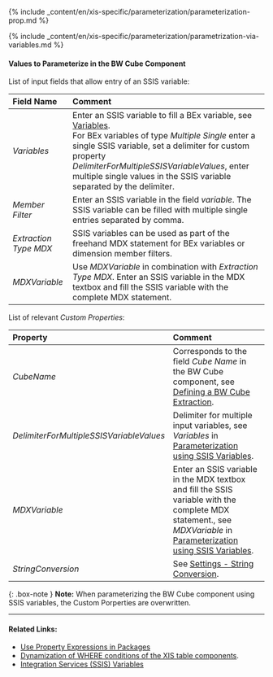 
{% include _content/en/xis-specific/parameterization/parameterization-prop.md  %}

{% include _content/en/xis-specific/parameterization/parametrization-via-variables.md  %}

#### Values to Parameterize in the BW Cube Component
List of input fields that allow entry of an SSIS variable:

|Field Name|Comment|
|:----|:----|
|*Variables*| Enter an SSIS variable to fill a BEx variable, see [Variables](./variables). <br>For BEx variables of type *Multiple Single* enter a single SSIS variable, set a delimiter for custom property *DelimiterForMultipleSSISVariableValues*, enter multiple single values in the SSIS variable separated by the delimiter. |
|*Member Filter*        |Enter an SSIS variable in the field *variable*. The SSIS variable can be filled with multiple single entries separated by comma.|
|*Extraction Type MDX* |SSIS variables can be used as part of the freehand MDX statement for BEx variables or dimension member filters. |
|*MDXVariable*        |Use *MDXVariable* in combination with *Extraction Type MDX*. Enter an SSIS variable in the MDX textbox and fill the SSIS variable with the complete MDX statement.|

List of relevant *Custom Properties*:

|Property |Comment|
|:----|:----|
| *CubeName* | Corresponds to the field *Cube Name* in the BW Cube component, see [Defining a BW Cube Extraction](./bw-cube-extraction-define#defining-a-bw-cube-extraction).|
| *DelimiterForMultipleSSISVariableValues* | Delimiter for multiple input variables, see *Variables* in [Parameterization using SSIS Variables](#parameterization-using-ssis-variables).|
| *MDXVariable* | Enter an SSIS variable in the MDX textbox and fill the SSIS variable with the complete MDX statement., see *MDXVariable* in [Parameterization using SSIS Variables](#parameterization-using-ssis-variables). |
| *StringConversion* | See [Settings - String Conversion](./settings#string-conversion). |


{: .box-note }
**Note:** When parameterizing the BW Cube component using SSIS variables, the Custom Porperties are overwritten.

*****
#### Related Links:
- [Use Property Expressions in Packages](https://docs.microsoft.com/en-us/sql/integration-services/expressions/use-property-expressions-in-packages?view=sql-server-ver15)
- [Dynamization of WHERE conditions of the XIS table components](https://kb.theobald-software.com/xtract-is/Dynamization-of-WHERE-conditions-of-the-XIS-table-components).
- [Integration Services (SSIS) Variables](https://docs.microsoft.com/en-us/sql/integration-services/integration-services-ssis-variables?view=sql-server-ver15)